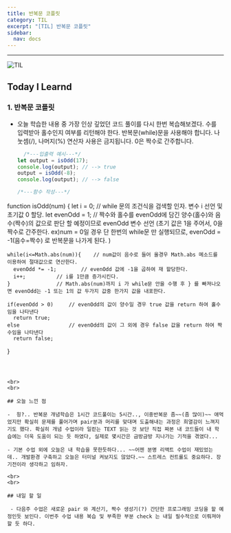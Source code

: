 ```yaml
---
title: 반복문 코플릿
category: TIL
excerpt: "[TIL] 반복문 코플릿"
sidebar:
  nav: docs
---
```


---

![TIL](https://user-images.githubusercontent.com/83164003/127775612-7464075f-89e7-478e-82ee-dc1c2710a125.jpeg)
## Today I Learnd
### 1. 반복문 코플릿
- 오늘 학습한 내용 중 가장 인상 깊었던 코드 풀이를 다시 한번 복습해보겠다. 수를 입력받아 홀수인지 여부를 리턴해야 한다. 반복문(while)문을 사용해야 합니다. 나눗셈(/), 나머지(%) 연산자 사용은 금지됩니다. 0은 짝수로 간주합니다.
 
   ```javascript
	 /*---입출력 예시---*/
  let output = isOdd(17);
  console.log(output); // --> true
  output = isOdd(-8);
  console.log(output); // --> false

  /*---함수 작성---*/
function isOdd(num) {
    let i = 0;		// while 문의 조건식을 검색할 인자. 변수 i 선언 및 초기값 0 할당.
    let evenOdd = 1;	// 짝수와 홀수를 evenOdd에 담긴 양수(홀수)와 음수(짝수)의 값으로 판단 할 예정이므로 evenOdd 변수 선언 (초기 값은 1을 주어서, 0을 짝수로 간주한다. ex)num = 0일 경우 단 한번의 while문 만 실행되므로, evenOdd = -1(음수=짝수) 로 반복문을 나가게 된다. )

    while(i<=Math.abs(num)){	// num값이 음수로 들어 올경우 Math.abs 메소드를 이용하여 절대값으로 연산한다.
      evenOdd *= -1;		// evenOdd 값에 -1을 곱하여 재 할당한다.
      i++;			// i를 1만큼 증가시킨다.
    }				// Math.abs(num)까지 i 가 while문 안을 수행 후 } 를 빠져나오면 evenOdd는 -1 또는 1의 값 두가지 값중 한가지 값을 내포한다.

    if(evenOdd > 0)		// evenOdd의 값이 양수일 경우 true 값을 return 하여 홀수임을 나타낸다
      return true;
    else 				// evenOdd의 값이 그 외에 경우 false 값을 return 하여 짝수임을 나타낸다
      return false;
}
```



<br>
<br>

## 오늘 느낀 점

-  읭?.. 반복문 개념학습은 1시간 코드풀이는 5시간.., 이중반복문 좀~~(좀 많이)~~ 애먹었지만 확실히 문제를 풀어가며 pair분과 머리를 맞대며 도출해내는 과정은 희열감이 느껴지기도 했다. 확실히 개념 수업이라 일컫는 TEXT 읽는 것 보단 직접 짜본 내 코드들이 내 학습에는 더욱 도움이 되는 듯 하였다, 실제로 몇시간은 금방금방 지나가는 기적을 겪였다...

- 기본 수업 외에 오늘은 내 학습을 못한듯하다... ~~어젠 분명 리액트 수업이 재밌었는데.. 개발환경 구축하고 오늘은 터미널 켜보지도 않았다.~~ 스트레스 컨트롤도 중요하다. 장기전이라 생각하고 임하자.

<br>
<br>

## 내일 할 일

 - 다음주 수업은 새로운 pair 와 계산기, 짝수 생성기(?) 간단한 프로그래밍 코딩을 할 예정인듯 보인다. 이번주 수업 내용 복습 및 부족한 부분 check 는 내일 필수적으로 이뤄져야 할 듯 하다.
